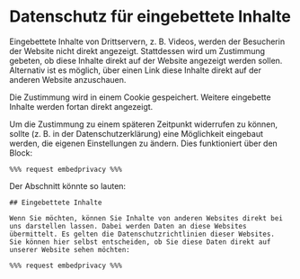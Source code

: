 <!--
# media module
# privacy for embedded content, German
#
# Part of »Zugzwang Project«
# https://www.zugzwang.org/modules/activities
#
# @author Gustaf Mossakowski <gustaf@koenige.org>
# @copyright Copyright © 2025 Gustaf Mossakowski
# @license http://opensource.org/licenses/lgpl-3.0.html LGPL-3.0
#
-->

# Datenschutz für eingebettete Inhalte

Eingebettete Inhalte von Drittservern, z. B. Videos, werden der
Besucherin der Website nicht direkt angezeigt. Stattdessen wird um
Zustimmung gebeten, ob diese Inhalte direkt auf der Website angezeigt
werden sollen. Alternativ ist es möglich, über einen Link diese Inhalte
direkt auf der anderen Website anzuschauen.

Die Zustimmung wird in einem Cookie gespeichert. Weitere eingebette
Inhalte werden fortan direkt angezeigt.

Um die Zustimmung zu einem späteren Zeitpunkt widerrufen zu können,
sollte (z. B. in der Datenschutzerklärung) eine Möglichkeit eingebaut
werden, die eigenen Einstellungen zu ändern. Dies funktioniert über den
Block:

    %%% request embedprivacy %%%
    
Der Abschnitt könnte so lauten:

	## Eingebettete Inhalte

	Wenn Sie möchten, können Sie Inhalte von anderen Websites direkt bei
	uns darstellen lassen. Dabei werden Daten an diese Websites
	übermittelt. Es gelten die Datenschutzrichtlinien dieser Websites.
	Sie können hier selbst entscheiden, ob Sie diese Daten direkt auf
	unserer Website sehen möchten:

	%%% request embedprivacy %%%
